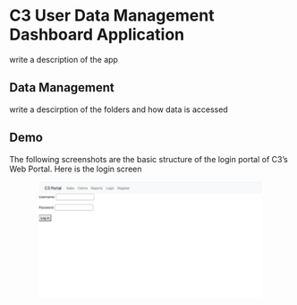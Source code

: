 # C3 User Data Management Dashboard Application

write a description of the app

## Data Management
write a descirption of the folders and how data is accessed

## Demo

The following screenshots are the basic structure of the login portal of C3’s Web Portal.
Here is the login screen
<p align="center">
   <img src="./images/login_screen.png" width="400" align="center">
</p>

